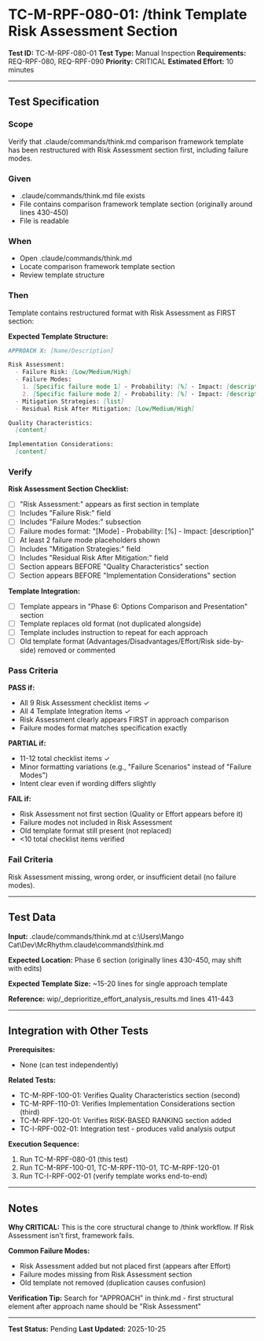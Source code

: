# TC-M-RPF-080-01: /think Template Risk Assessment Section

**Test ID:** TC-M-RPF-080-01
**Test Type:** Manual Inspection
**Requirements:** REQ-RPF-080, REQ-RPF-090
**Priority:** CRITICAL
**Estimated Effort:** 10 minutes

---

## Test Specification

### Scope
Verify that .claude/commands/think.md comparison framework template has been restructured with Risk Assessment section first, including failure modes.

### Given
- .claude/commands/think.md file exists
- File contains comparison framework template section (originally around lines 430-450)
- File is readable

### When
- Open .claude/commands/think.md
- Locate comparison framework template section
- Review template structure

### Then
Template contains restructured format with Risk Assessment as FIRST section:

**Expected Template Structure:**

```markdown
APPROACH X: [Name/Description]

Risk Assessment:
  - Failure Risk: [Low/Medium/High]
  - Failure Modes:
    1. [Specific failure mode 1] - Probability: [%] - Impact: [description]
    2. [Specific failure mode 2] - Probability: [%] - Impact: [description]
  - Mitigation Strategies: [list]
  - Residual Risk After Mitigation: [Low/Medium/High]

Quality Characteristics:
  [content]

Implementation Considerations:
  [content]
```

### Verify

**Risk Assessment Section Checklist:**
- [ ] "Risk Assessment:" appears as first section in template
- [ ] Includes "Failure Risk:" field
- [ ] Includes "Failure Modes:" subsection
- [ ] Failure modes format: "[Mode] - Probability: [%] - Impact: [description]"
- [ ] At least 2 failure mode placeholders shown
- [ ] Includes "Mitigation Strategies:" field
- [ ] Includes "Residual Risk After Mitigation:" field
- [ ] Section appears BEFORE "Quality Characteristics" section
- [ ] Section appears BEFORE "Implementation Considerations" section

**Template Integration:**
- [ ] Template appears in "Phase 6: Options Comparison and Presentation" section
- [ ] Template replaces old format (not duplicated alongside)
- [ ] Template includes instruction to repeat for each approach
- [ ] Old template format (Advantages/Disadvantages/Effort/Risk side-by-side) removed or commented

### Pass Criteria

**PASS if:**
- All 9 Risk Assessment checklist items ✓
- All 4 Template Integration items ✓
- Risk Assessment clearly appears FIRST in approach comparison
- Failure modes format matches specification exactly

**PARTIAL if:**
- 11-12 total checklist items ✓
- Minor formatting variations (e.g., "Failure Scenarios" instead of "Failure Modes")
- Intent clear even if wording differs slightly

**FAIL if:**
- Risk Assessment not first section (Quality or Effort appears before it)
- Failure modes not included in Risk Assessment
- Old template format still present (not replaced)
- <10 total checklist items verified

### Fail Criteria

Risk Assessment missing, wrong order, or insufficient detail (no failure modes).

---

## Test Data

**Input:** .claude/commands/think.md at c:\Users\Mango Cat\Dev\McRhythm\.claude\commands\think.md

**Expected Location:** Phase 6 section (originally lines 430-450, may shift with edits)

**Expected Template Size:** ~15-20 lines for single approach template

**Reference:** wip/_deprioritize_effort_analysis_results.md lines 411-443

---

## Integration with Other Tests

**Prerequisites:**
- None (can test independently)

**Related Tests:**
- TC-M-RPF-100-01: Verifies Quality Characteristics section (second)
- TC-M-RPF-110-01: Verifies Implementation Considerations section (third)
- TC-M-RPF-120-01: Verifies RISK-BASED RANKING section added
- TC-I-RPF-002-01: Integration test - produces valid analysis output

**Execution Sequence:**
1. Run TC-M-RPF-080-01 (this test)
2. Run TC-M-RPF-100-01, TC-M-RPF-110-01, TC-M-RPF-120-01
3. Run TC-I-RPF-002-01 (verify template works end-to-end)

---

## Notes

**Why CRITICAL:**
This is the core structural change to /think workflow. If Risk Assessment isn't first, framework fails.

**Common Failure Modes:**
- Risk Assessment added but not placed first (appears after Effort)
- Failure modes missing from Risk Assessment section
- Old template not removed (duplication causes confusion)

**Verification Tip:**
Search for "APPROACH" in think.md - first structural element after approach name should be "Risk Assessment"

---

**Test Status:** Pending
**Last Updated:** 2025-10-25
